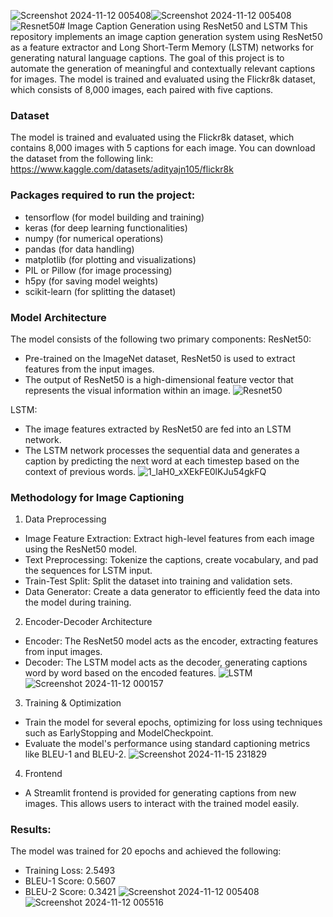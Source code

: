![Screenshot 2024-11-12 005408](https://github.com/user-attachments/assets/8a36edb1-18b6-4713-be88-a3dda9c10ed0)![Screenshot 2024-11-12 005408](https://github.com/user-attachments/assets/d3121d9d-77e5-4906-9553-26c566d62da5)![Resnet50](https://github.com/user-attachments/assets/d5e71fa5-b54d-4dbf-8ed9-cc4e600027ee)# Image Caption Generation using ResNet50 and LSTM
This repository implements an image caption generation system using ResNet50 as a feature extractor and Long Short-Term Memory (LSTM) networks for generating natural language captions. The goal of this project is to automate the generation of meaningful and contextually relevant captions for images. The model is trained and evaluated using the Flickr8k dataset, which consists of 8,000 images, each paired with five captions.

### Dataset
The model is trained and evaluated using the Flickr8k dataset, which contains 8,000 images with 5 captions for each image. You can download the dataset from the following link:
https://www.kaggle.com/datasets/adityajn105/flickr8k

### Packages required to run the project:

- tensorflow (for model building and training)
- keras (for deep learning functionalities)
- numpy (for numerical operations)
- pandas (for data handling)
- matplotlib (for plotting and visualizations)
- PIL or Pillow (for image processing)
- h5py (for saving model weights)
- scikit-learn (for splitting the dataset)

### Model Architecture
The model consists of the following two primary components:
ResNet50: 
- Pre-trained on the ImageNet dataset, ResNet50 is used to extract features from the input images.
- The output of ResNet50 is a high-dimensional feature vector that represents the visual information within an image.
![Resnet50](https://github.com/user-attachments/assets/5176860c-466c-49ac-a960-fc37f17a91bc)

LSTM:
- The image features extracted by ResNet50 are fed into an LSTM network.
- The LSTM network processes the sequential data and generates a caption by predicting the next word at each timestep based on the context of previous words.
![1_laH0_xXEkFE0lKJu54gkFQ](https://github.com/user-attachments/assets/1578a3bd-54bf-4d92-83aa-1a1d95758a8f)

### Methodology for Image Captioning
1. Data Preprocessing
- Image Feature Extraction: Extract high-level features from each image using the ResNet50 model.
- Text Preprocessing: Tokenize the captions, create vocabulary, and pad the sequences for LSTM input.
- Train-Test Split: Split the dataset into training and validation sets.
- Data Generator: Create a data generator to efficiently feed the data into the model during training.
2. Encoder-Decoder Architecture
- Encoder: The ResNet50 model acts as the encoder, extracting features from input images.
- Decoder: The LSTM model acts as the decoder, generating captions word by word based on the encoded features.
![LSTM](https://github.com/user-attachments/assets/3491b532-4f9e-4938-9cd5-b5ff47b2aee7)
![Screenshot 2024-11-12 000157](https://github.com/user-attachments/assets/60f05d9e-e948-45db-ae66-4fd52fc2e761)
3. Training & Optimization
- Train the model for several epochs, optimizing for loss using techniques such as EarlyStopping and ModelCheckpoint.
- Evaluate the model's performance using standard captioning metrics like BLEU-1 and BLEU-2.
![Screenshot 2024-11-15 231829](https://github.com/user-attachments/assets/0800fd87-9b83-41cb-a46b-9af1c8029b19)
4. Frontend
- A Streamlit frontend is provided for generating captions from new images. This allows users to interact with the trained model easily.
### Results:
The model was trained for 20 epochs and achieved the following:
- Training Loss: 2.5493
- BLEU-1 Score: 0.5607
- BLEU-2 Score: 0.3421
![Screenshot 2024-11-12 005408](https://github.com/user-attachments/assets/f472f987-3481-4e11-b1a6-be6cf724808d)
![Screenshot 2024-11-12 005516](https://github.com/user-attachments/assets/f7240430-05d6-43c9-9a7c-eeecefc30d37)
